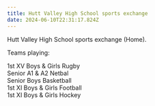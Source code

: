```yaml
---
title: Hutt Valley High School sports exchange
date: 2024-06-10T22:31:17.824Z
---
```

Hutt Valley High School sports exchange (Home).

Teams playing:

1st XV Boys & Girls Rugby  
Senior A1 & A2 Netbal  
Senior Boys Basketball  
1st XI Boys & Girls Football  
1st XI Boys & Girls Hockey
